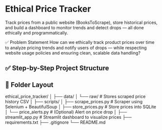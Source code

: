 # Ethical Price Tracker

Track prices from a public website (BooksToScrape), store historical prices, and build a dashboard to monitor trends and detect drops — all done ethically and programmatically.

✅ Problem Statement
How can we ethically track product prices over time to analyze pricing trends and notify users of drops — while respecting website usage policies and ensuring clean, scalable data handling?

## ✅ Step-by-Step Project Structure

## 📁 Folder Layout
ethical_price_tracker/
│
├── data/
│   └── raw/                        # Stores scraped price history CSV
│
├── scripts/
│   ├── scrape_prices.py           # Scraper using Selenium + BeautifulSoup
│   ├── store_prices.py            # Store prices into SQLite
│   └── price_alerts.py            # (Optional) Alert on price drop
│
├── streamlit_app.py               # Streamlit dashboard to visualize prices
├── requirements.txt
├── .gitignore
└── README.md


